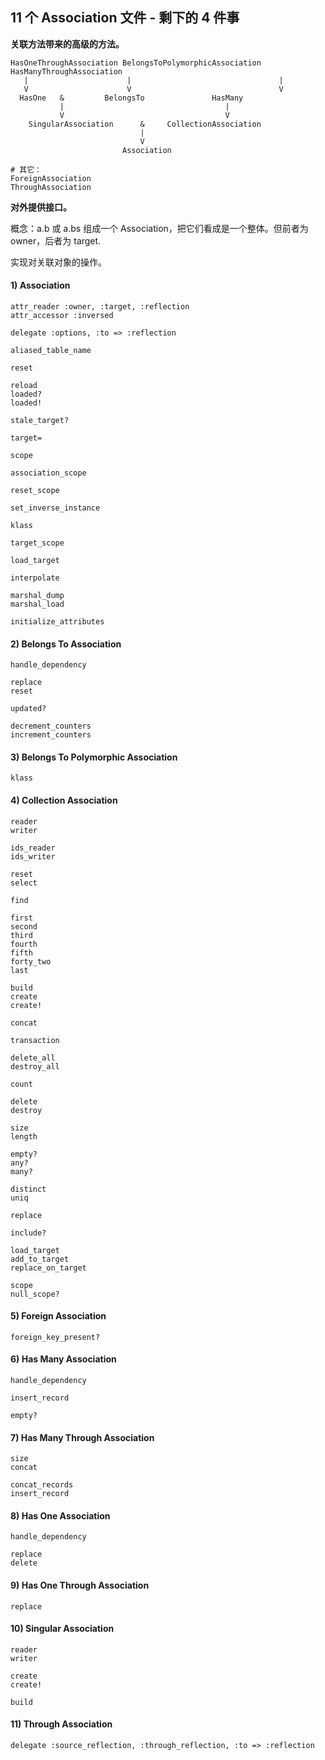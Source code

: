 ## 11 个 Association 文件 - 剩下的 4 件事

**关联方法带来的高级的方法。**

```
HasOneThroughAssociation BelongsToPolymorphicAssociation  HasManyThroughAssociation
   |                      |                                 |
   V                      V                                 V
  HasOne   &         BelongsTo               HasMany
           |                                    |
           V                                    V
    SingularAssociation      &     CollectionAssociation
                             |
                             V   
                         Association

# 其它：
ForeignAssociation
ThroughAssociation
```

**对外提供接口。**

概念：a.b 或 a.bs 组成一个 Association，把它们看成是一个整体。但前者为 owner，后者为 target.

实现对关联对象的操作。

#### 1) Association

```
attr_reader :owner, :target, :reflection
attr_accessor :inversed

delegate :options, :to => :reflection
```

```
aliased_table_name

reset

reload
loaded?
loaded!

stale_target?

target=

scope

association_scope

reset_scope

set_inverse_instance

klass

target_scope

load_target

interpolate

marshal_dump
marshal_load

initialize_attributes
```

#### 2) Belongs To Association

```
handle_dependency

replace
reset

updated?

decrement_counters
increment_counters
```

#### 3) Belongs To Polymorphic Association

```
klass
```

#### 4) Collection Association

```
reader
writer

ids_reader
ids_writer

reset
select

find

first
second
third
fourth
fifth
forty_two
last

build
create
create!

concat

transaction

delete_all
destroy_all

count

delete
destroy

size
length

empty?
any?
many?

distinct
uniq

replace

include?

load_target
add_to_target
replace_on_target

scope
null_scope?
```

#### 5) Foreign Association

```
foreign_key_present?
```

#### 6) Has Many Association

```
handle_dependency

insert_record

empty?
```

#### 7) Has Many Through Association

```
size
concat

concat_records
insert_record
```

#### 8) Has One Association

```
handle_dependency

replace
delete
```

#### 9) Has One Through Association

```
replace
```

#### 10) Singular Association

```
reader
writer

create
create!

build
```

#### 11) Through Association

```
delegate :source_reflection, :through_reflection, :to => :reflection
```
